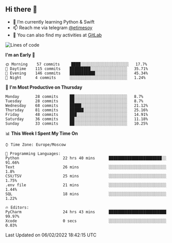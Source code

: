 ## Hi there 👋
- 🌱 I’m currently learning Python & Swift
- 📫 Reach me via telegram [@etimesoy](https://t.me/etimesoy/)
- 🦊 You can also find my activities at [GitLab](https://gitlab.com/etimesoy)

<!--START_SECTION:waka-->
![Lines of code](https://img.shields.io/badge/From%20Hello%20World%20I%27ve%20Written-180%20Thousand%20lines%20of%20code-blue)

**I'm an Early 🐤** 

```text
🌞 Morning    57 commits     ████░░░░░░░░░░░░░░░░░░░░░   17.7% 
🌆 Daytime    115 commits    █████████░░░░░░░░░░░░░░░░   35.71% 
🌃 Evening    146 commits    ███████████░░░░░░░░░░░░░░   45.34% 
🌙 Night      4 commits      ░░░░░░░░░░░░░░░░░░░░░░░░░   1.24%

```
📅 **I'm Most Productive on Thursday** 

```text
Monday       28 commits     ██░░░░░░░░░░░░░░░░░░░░░░░   8.7% 
Tuesday      28 commits     ██░░░░░░░░░░░░░░░░░░░░░░░   8.7% 
Wednesday    68 commits     █████░░░░░░░░░░░░░░░░░░░░   21.12% 
Thursday     81 commits     ██████░░░░░░░░░░░░░░░░░░░   25.16% 
Friday       48 commits     ███░░░░░░░░░░░░░░░░░░░░░░   14.91% 
Saturday     36 commits     ██░░░░░░░░░░░░░░░░░░░░░░░   11.18% 
Sunday       33 commits     ██░░░░░░░░░░░░░░░░░░░░░░░   10.25%

```


📊 **This Week I Spent My Time On** 

```text
⌚︎ Time Zone: Europe/Moscow

💬 Programming Languages: 
Python                   22 hrs 40 mins      ███████████████████████░░   91.66% 
Text                     26 mins             ░░░░░░░░░░░░░░░░░░░░░░░░░   1.8% 
CSV/TSV                  25 mins             ░░░░░░░░░░░░░░░░░░░░░░░░░   1.75% 
.env file                21 mins             ░░░░░░░░░░░░░░░░░░░░░░░░░   1.44% 
SQL                      18 mins             ░░░░░░░░░░░░░░░░░░░░░░░░░   1.22%

🔥 Editors: 
PyCharm                  24 hrs 43 mins      █████████████████████████   99.97% 
Xcode                    0 secs              ░░░░░░░░░░░░░░░░░░░░░░░░░   0.03%

```


 Last Updated on 06/02/2022 18:42:15 UTC
<!--END_SECTION:waka-->
